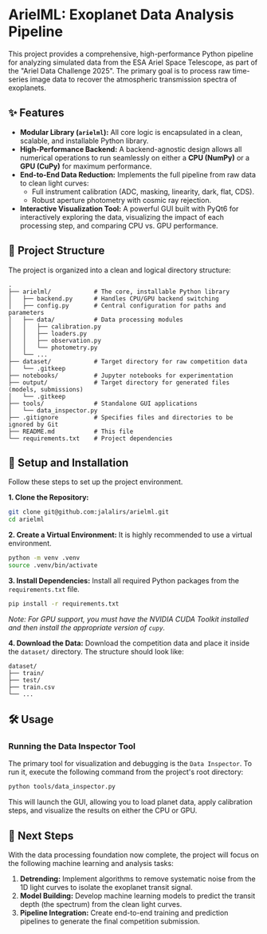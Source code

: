 # ArielML: Exoplanet Data Analysis Pipeline

This project provides a comprehensive, high-performance Python pipeline for analyzing simulated data from the ESA Ariel Space Telescope, as part of the "Ariel Data Challenge 2025". The primary goal is to process raw time-series image data to recover the atmospheric transmission spectra of exoplanets.

## ✨ Features

* **Modular Library (`arielml`):** All core logic is encapsulated in a clean, scalable, and installable Python library.
* **High-Performance Backend:** A backend-agnostic design allows all numerical operations to run seamlessly on either a **CPU (NumPy)** or a **GPU (CuPy)** for maximum performance.
* **End-to-End Data Reduction:** Implements the full pipeline from raw data to clean light curves:
    * Full instrument calibration (ADC, masking, linearity, dark, flat, CDS).
    * Robust aperture photometry with cosmic ray rejection.
* **Interactive Visualization Tool:** A powerful GUI built with PyQt6 for interactively exploring the data, visualizing the impact of each processing step, and comparing CPU vs. GPU performance.

## 📂 Project Structure

The project is organized into a clean and logical directory structure:

```plaintext
.
├── arielml/            # The core, installable Python library
│   ├── backend.py      # Handles CPU/GPU backend switching
│   ├── config.py       # Central configuration for paths and parameters
│   ├── data/           # Data processing modules
│   │   ├── calibration.py
│   │   ├── loaders.py
│   │   ├── observation.py
│   │   └── photometry.py
│   └── ...
├── dataset/            # Target directory for raw competition data
│   └── .gitkeep
├── notebooks/          # Jupyter notebooks for experimentation
├── output/             # Target directory for generated files (models, submissions)
│   └── .gitkeep
├── tools/              # Standalone GUI applications
│   └── data_inspector.py
├── .gitignore          # Specifies files and directories to be ignored by Git
├── README.md           # This file
└── requirements.txt    # Project dependencies
```

## 🚀 Setup and Installation

Follow these steps to set up the project environment.

**1. Clone the Repository:**

```bash
git clone git@github.com:jalalirs/arielml.git
cd arielml
```

**2. Create a Virtual Environment:**
It is highly recommended to use a virtual environment.

```bash
python -m venv .venv
source .venv/bin/activate
```

**3. Install Dependencies:**
Install all required Python packages from the `requirements.txt` file.

```bash
pip install -r requirements.txt
```

*Note: For GPU support, you must have the NVIDIA CUDA Toolkit installed and then install the appropriate version of `cupy`.*

**4. Download the Data:**
Download the competition data and place it inside the `dataset/` directory. The structure should look like:

```
dataset/
├── train/
├── test/
├── train.csv
└── ...
```

## 🛠️ Usage

### Running the Data Inspector Tool

The primary tool for visualization and debugging is the `Data Inspector`. To run it, execute the following command from the project's root directory:

```bash
python tools/data_inspector.py
```

This will launch the GUI, allowing you to load planet data, apply calibration steps, and visualize the results on either the CPU or GPU.

## 🔮 Next Steps

With the data processing foundation now complete, the project will focus on the following machine learning and analysis tasks:

1.  **Detrending:** Implement algorithms to remove systematic noise from the 1D light curves to isolate the exoplanet transit signal.
2.  **Model Building:** Develop machine learning models to predict the transit depth (the spectrum) from the clean light curves.
3.  **Pipeline Integration:** Create end-to-end training and prediction pipelines to generate the final competition submission.
